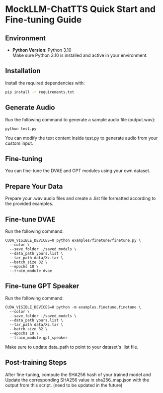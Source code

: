 # MockLLM-ChatTTS Quick Start and Fine-tuning Guide

## Environment

- **Python Version**: Python 3.10  
Make sure Python 3.10 is installed and active in your environment.

## Installation

Install the required dependencies with:

```bash
pip install -r requirements.txt
```
## Generate Audio
Run the following command to generate a sample audio file (output.wav):
```
python test.py
```
You can modify the text content inside test.py to generate audio from your custom input.

## Fine-tuning
You can fine-tune the DVAE and GPT modules using your own dataset.

## Prepare Your Data
Prepare your .wav audio files and create a .list file formatted according to the provided examples.

## Fine-tune DVAE
Run the following command:
```
CUDA_VISIBLE_DEVICES=0 python examples/finetune/finetune.py \
  --color \
  --save_folder ./saved_models \
  --data_path yours.list \
  --tar_path data/Xz.tar \
  --batch_size 32 \
  --epochs 10 \
  --train_module dvae
```
## Fine-tune GPT Speaker
Run the following command:
```
CUDA_VISIBLE_DEVICES=0 python -m examples.finetune.finetune \
  --color \
  --save_folder ./saved_models \
  --data_path yours.list \
  --tar_path data/Xz.tar \
  --batch_size 32 \
  --epochs 10 \
  --train_module gpt_speaker
```
Make sure to update data_path to point to your dataset's .list file.

## Post-training Steps
After fine-tuning, compute the SHA256 hash of your trained model and Update the corresponding SHA256 value in sha256_map.json with the output from this script. (need to be updated in the future)

